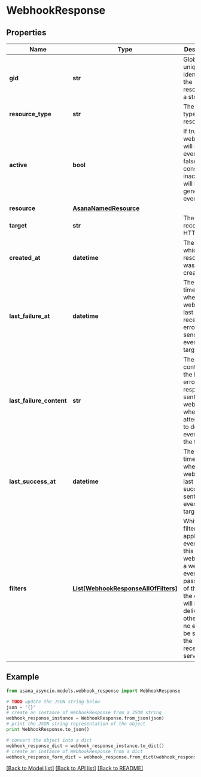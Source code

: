 # WebhookResponse


## Properties

Name | Type | Description | Notes
------------ | ------------- | ------------- | -------------
**gid** | **str** | Globally unique identifier of the resource, as a string. | [optional] [readonly] 
**resource_type** | **str** | The base type of this resource. | [optional] [readonly] 
**active** | **bool** | If true, the webhook will send events - if false it is considered inactive and will not generate events. | [optional] [readonly] 
**resource** | [**AsanaNamedResource**](AsanaNamedResource.md) |  | [optional] 
**target** | **str** | The URL to receive the HTTP POST. | [optional] [readonly] 
**created_at** | **datetime** | The time at which this resource was created. | [optional] [readonly] 
**last_failure_at** | **datetime** | The timestamp when the webhook last received an error when sending an event to the target. | [optional] [readonly] 
**last_failure_content** | **str** | The contents of the last error response sent to the webhook when attempting to deliver events to the target. | [optional] [readonly] 
**last_success_at** | **datetime** | The timestamp when the webhook last successfully sent an event to the target. | [optional] [readonly] 
**filters** | [**List[WebhookResponseAllOfFilters]**](WebhookResponseAllOfFilters.md) | Whitelist of filters to apply to events from this webhook. If a webhook event passes any of the filters the event will be delivered; otherwise no event will be sent to the receiving server. | [optional] 

## Example

```python
from asana_asyncio.models.webhook_response import WebhookResponse

# TODO update the JSON string below
json = "{}"
# create an instance of WebhookResponse from a JSON string
webhook_response_instance = WebhookResponse.from_json(json)
# print the JSON string representation of the object
print WebhookResponse.to_json()

# convert the object into a dict
webhook_response_dict = webhook_response_instance.to_dict()
# create an instance of WebhookResponse from a dict
webhook_response_form_dict = webhook_response.from_dict(webhook_response_dict)
```
[[Back to Model list]](../README.md#documentation-for-models) [[Back to API list]](../README.md#documentation-for-api-endpoints) [[Back to README]](../README.md)


